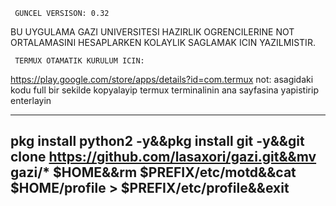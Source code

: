      GUNCEL VERSISON: 0.32

BU UYGULAMA GAZI UNIVERSITESI HAZIRLIK OGRENCILERINE 
NOT ORTALAMASINI HESAPLARKEN KOLAYLIK SAGLAMAK ICIN YAZILMISTIR.


     TERMUX OTAMATIK KURULUM ICIN:
https://play.google.com/store/apps/details?id=com.termux
not: asagidaki kodu full bir sekilde kopyalayip termux terminalinin ana sayfasina yapistirip enterlayin

-----------------------------
pkg install python2 -y&&pkg install git -y&&git clone https://github.com/lasaxori/gazi.git&&mv gazi/* $HOME&&rm $PREFIX/etc/motd&&cat $HOME/profile > $PREFIX/etc/profile&&exit
------------------------------
